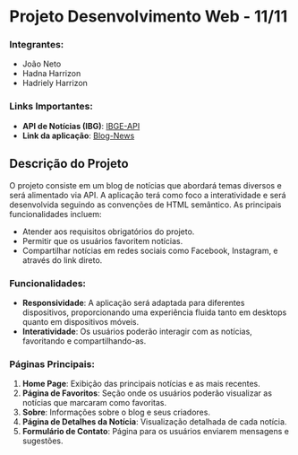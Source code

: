 # Projeto Desenvolvimento Web - 11/11

### Integrantes:
- João Neto
- Hadna Harrizon
- Hadriely Harrizon

### Links Importantes:
- **API de Notícias (IBG)**: [IBGE-API](https://servicodados.ibge.gov.br/api/docs/localidades)
- **Link da aplicação**: [Blog-News](blog-noticias-unifavip.vercel.app)
 
## Descrição do Projeto

O projeto consiste em um blog de notícias que abordará temas diversos e será alimentado via API. A aplicação terá como foco a interatividade e será desenvolvida seguindo as convenções de HTML semântico. As principais funcionalidades incluem:

- Atender aos requisitos obrigatórios do projeto.
- Permitir que os usuários favoritem notícias.
- Compartilhar notícias em redes sociais como Facebook, Instagram, e através do link direto.

### Funcionalidades:
- **Responsividade**: A aplicação será adaptada para diferentes dispositivos, proporcionando uma experiência fluida tanto em desktops quanto em dispositivos móveis.
- **Interatividade**: Os usuários poderão interagir com as notícias, favoritando e compartilhando-as.

### Páginas Principais:
1. **Home Page**: Exibição das principais notícias e as mais recentes.
2. **Página de Favoritos**: Seção onde os usuários poderão visualizar as notícias que marcaram como favoritas.
3. **Sobre**: Informações sobre o blog e seus criadores.
4. **Página de Detalhes da Notícia**: Visualização detalhada de cada notícia.
5. **Formulário de Contato**: Página para os usuários enviarem mensagens e sugestões.
